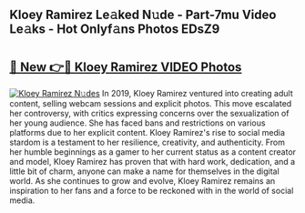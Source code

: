 ## Kloey Ramirez Le𝚊ked N𝚞de - Part-7mu Video Le𝚊ks - Hot Onlyf𝚊ns Photos EDsZ9

# <h2><a href="http://ab88230.deff.icu/?id=Kloey+Ramirez">🔗 New 👉🔴 Kloey Ramirez VIDEO Photos</a></h2>

[![Kloey Ramirez N𝚞des](https://i.imgur.com/rIISA9y.gif)](http://ab88230.deff.icu/?id=Kloey+Ramirez)
In 2019, Kloey Ramirez ventured into creating adult content, selling webcam sessions and explicit photos. This move escalated her controversy, with critics expressing concerns over the sexualization of her young audience. She has faced bans and restrictions on various platforms due to her explicit content. Kloey Ramirez's rise to social media stardom is a testament to her resilience, creativity, and authenticity. From her humble beginnings as a gamer to her current status as a content creator and model, Kloey Ramirez has proven that with hard work, dedication, and a little bit of charm, anyone can make a name for themselves in the digital world. As she continues to grow and evolve, Kloey Ramirez remains an inspiration to her fans and a force to be reckoned with in the world of social media.
